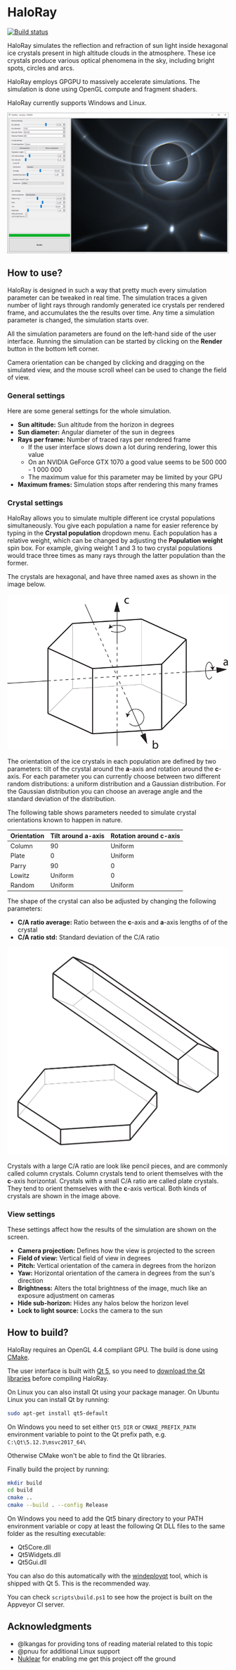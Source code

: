 # HaloRay
[![Build status](https://ci.appveyor.com/api/projects/status/5k9laekby84x2ex1/branch/develop?svg=true)](https://ci.appveyor.com/project/naavis/haloray/branch/develop)

HaloRay simulates the reflection and refraction of sun light inside hexagonal
ice crystals present in high altitude clouds in the atmosphere. These ice
crystals produce various optical phenomena in the sky, including bright spots,
circles and arcs.

HaloRay employs GPGPU to massively accelerate simulations. The simulation is
done using OpenGL compute and fragment shaders.

HaloRay currently supports Windows and Linux.

![Simulation of a column crystal halo display](images/plate-column-random-halo-screenshot.png)

## How to use?

HaloRay is designed in such a way that pretty much every simulation parameter
can be tweaked in real time. The simulation traces a given number of light rays
through randomly generated ice crystals per rendered frame, and accumulates the
the results over time. Any time a simulation parameter is changed, the
simulation starts over.

All the simulation parameters are found on the left-hand side of the user
interface. Running the simulation can be started by clicking on the **Render**
button in the bottom left corner.

Camera orientation can be changed by clicking and dragging on the simulated
view, and the mouse scroll wheel can be used to change the field of view.

### General settings

Here are some general settings for the whole simulation.

- **Sun altitude:** Sun altitude from the horizon in degrees
- **Sun diameter:** Angular diameter of the sun in degrees
- **Rays per frame:** Number of traced rays per rendered frame
  - If the user interface slows down a lot during rendering, lower this value
  - On an NVIDIA GeForce GTX 1070 a good value seems to be 500 000 - 1 000 000
  - The maximum value for this parameter may be limited by your GPU
- **Maximum frames:** Simulation stops after rendering this many frames

### Crystal settings

HaloRay allows you to simulate multiple different ice crystal populations
simultaneously. You give each population a name for easier reference by typing
in the **Crystal population** dropdown menu. Each population has a relative
weight, which can be changed by adjusting the **Population weight** spin box.
For example, giving weight 1 and 3 to two crystal populations would trace three
times as many rays through the latter population than the former.

The crystals are hexagonal, and have three named axes as shown in the image
below.

![Graphic of the different crystallographic axes](images/crystal-axes.png)

The orientation of the ice crystals in each population are defined by two
parameters: tilt of the crystal around the **a**-axis and rotation around the
**c**-axis. For each parameter you can currently choose between two different
random distributions: a uniform distribution and a Gaussian distribution. For
the Gaussian distribution you can choose an average angle and the standard
deviation of the distribution.

The following table shows parameters needed to simulate crystal orientations
known to happen in nature.

| Orientation | Tilt around a-axis | Rotation around c-axis |
|-------------|--------------------|------------------------|
| Column      | 90                 | Uniform                |
| Plate       | 0                  | Uniform                |
| Parry       | 90                 | 0                      |
| Lowitz      | Uniform            | 0                      |
| Random      | Uniform            | Uniform                |

The shape of the crystal can also be adjusted by changing the following
parameters:

- **C/A ratio average:** Ratio between the **c**-axis and **a**-axis lengths of
  of the crystal
- **C/A ratio std:** Standard deviation of the C/A ratio

![Graphic of plate and column crystals](images/plate-column.png)

Crystals with a large C/A ratio are look like pencil pieces, and are commonly
called column crystals. Column crystals tend to orient themselves with the
**c**-axis horizontal. Crystals with a small C/A ratio are called plate
crystals. They tend to orient themselves with the **c**-axis vertical. Both
kinds of crystals are shown in the image above.

### View settings

These settings affect how the results of the simulation are shown on the screen.

- **Camera projection:** Defines how the view is projected to the screen
- **Field of view:** Vertical field of view in degrees
- **Pitch:** Vertical orientation of the camera in degrees from the horizon
- **Yaw:** Horizontal orientation of the camera in degrees from the sun's direction
- **Brightness:** Alters the total brightness of the image, much like an exposure adjustment on cameras
- **Hide sub-horizon:** Hides any halos below the horizon level
- **Lock to light source:** Locks the camera to the sun

## How to build?

HaloRay requires an OpenGL 4.4 compliant GPU.
The build is done using [CMake](https://cmake.org/).

The user interface is built with [Qt 5](https://www.qt.io/), so you need to
[download the Qt libraries](https://www.qt.io/download-qt-installer) before
compiling HaloRay.

On Linux you can also install Qt using your package manager. On Ubuntu Linux
you can install Qt by running:

```bash
sudo apt-get install qt5-default
```

On Windows you need to set either `Qt5_DIR` or `CMAKE_PREFIX_PATH` environment
variable to point to the Qt prefix path, e.g.
`C:\Qt\5.12.3\msvc2017_64\`

Otherwise CMake won't be able to find the Qt libraries.

Finally build the project by running:

```bash
mkdir build
cd build
cmake ..
cmake --build . --config Release
```

On Windows you need to add the Qt5 binary directory to your PATH environment
variable or copy at least the following Qt DLL files to the same folder as the
resulting executable:

- Qt5Core.dll
- Qt5Widgets.dll
- Qt5Gui.dll

You can also do this automatically with the
[windeployqt](https://doc.qt.io/qt-5/windows-deployment.html) tool, which is
shipped with Qt 5. This is the recommended way.

You can check `scripts\build.ps1` to see how the project is built on the
Appveyor CI server.

## Acknowledgments

- @lkangas for providing tons of reading material related to this topic
- @pnuu for additional Linux support
- [Nuklear](https://github.com/vurtun/nuklear/) for enabling me get this project
   off the ground
